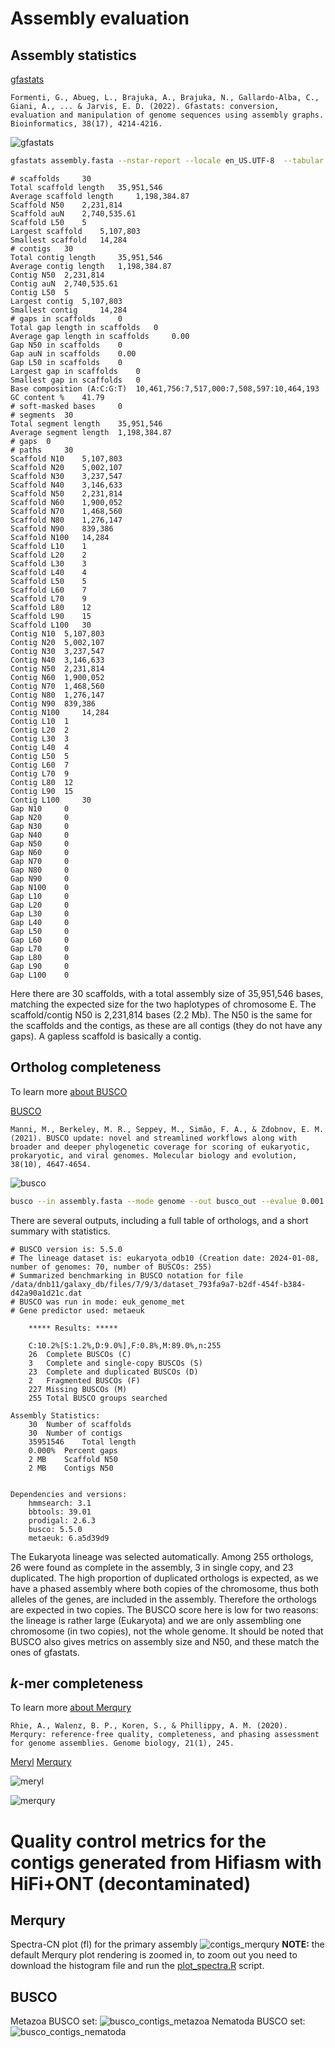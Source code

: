 # Assembly evaluation

## Assembly statistics

[gfastats](https://github.com/vgl-hub/gfastats)

```
Formenti, G., Abueg, L., Brajuka, A., Brajuka, N., Gallardo-Alba, C., Giani, A., ... & Jarvis, E. D. (2022). Gfastats: conversion, evaluation and manipulation of genome sequences using assembly graphs. Bioinformatics, 38(17), 4214-4216.
```

![gfastats](s3_pic/gfastats.png)

```sh
gfastats assembly.fasta --nstar-report --locale en_US.UTF-8  --tabular 
```

```
# scaffolds 	30
Total scaffold length 	35,951,546
Average scaffold length 	1,198,384.87
Scaffold N50 	2,231,814
Scaffold auN 	2,740,535.61
Scaffold L50 	5
Largest scaffold 	5,107,803
Smallest scaffold 	14,284
# contigs 	30
Total contig length 	35,951,546
Average contig length 	1,198,384.87
Contig N50 	2,231,814
Contig auN 	2,740,535.61
Contig L50 	5
Largest contig 	5,107,803
Smallest contig 	14,284
# gaps in scaffolds 	0
Total gap length in scaffolds 	0
Average gap length in scaffolds 	0.00
Gap N50 in scaffolds 	0
Gap auN in scaffolds 	0.00
Gap L50 in scaffolds 	0
Largest gap in scaffolds 	0
Smallest gap in scaffolds 	0
Base composition (A:C:G:T) 	10,461,756:7,517,000:7,508,597:10,464,193
GC content % 	41.79
# soft-masked bases 	0
# segments 	30
Total segment length 	35,951,546
Average segment length 	1,198,384.87
# gaps 	0
# paths 	30
Scaffold N10 	5,107,803
Scaffold N20 	5,002,107
Scaffold N30 	3,237,547
Scaffold N40 	3,146,633
Scaffold N50 	2,231,814
Scaffold N60 	1,900,052
Scaffold N70 	1,468,560
Scaffold N80 	1,276,147
Scaffold N90 	839,386
Scaffold N100 	14,284
Scaffold L10 	1
Scaffold L20 	2
Scaffold L30 	3
Scaffold L40 	4
Scaffold L50 	5
Scaffold L60 	7
Scaffold L70 	9
Scaffold L80 	12
Scaffold L90 	15
Scaffold L100 	30
Contig N10 	5,107,803
Contig N20 	5,002,107
Contig N30 	3,237,547
Contig N40 	3,146,633
Contig N50 	2,231,814
Contig N60 	1,900,052
Contig N70 	1,468,560
Contig N80 	1,276,147
Contig N90 	839,386
Contig N100 	14,284
Contig L10 	1
Contig L20 	2
Contig L30 	3
Contig L40 	4
Contig L50 	5
Contig L60 	7
Contig L70 	9
Contig L80 	12
Contig L90 	15
Contig L100 	30
Gap N10 	0
Gap N20 	0
Gap N30 	0
Gap N40 	0
Gap N50 	0
Gap N60 	0
Gap N70 	0
Gap N80 	0
Gap N90 	0
Gap N100 	0
Gap L10 	0
Gap L20 	0
Gap L30 	0
Gap L40 	0
Gap L50 	0
Gap L60 	0
Gap L70 	0
Gap L80 	0
Gap L90 	0
Gap L100 	0 
```

Here there are 30 scaffolds, with a total assembly size of 35,951,546 bases, matching the expected size for the two haplotypes of chromosome E. The scaffold/contig N50 is 2,231,814 bases (2.2 Mb). The N50 is the same for the scaffolds and the contigs, as these are all contigs (they do not have any gaps). A gapless scaffold is basically a contig. 

## Ortholog completeness

To learn more [about BUSCO](https://www.youtube.com/watch?v=Q0T4DLGFSNQ&t=3s)

[BUSCO](https://busco.ezlab.org/)

```
Manni, M., Berkeley, M. R., Seppey, M., Simão, F. A., & Zdobnov, E. M. (2021). BUSCO update: novel and streamlined workflows along with broader and deeper phylogenetic coverage for scoring of eukaryotic, prokaryotic, and viral genomes. Molecular biology and evolution, 38(10), 4647-4654.
```

![busco](s3_pic/busco.png)

```sh
busco --in assembly.fasta --mode genome --out busco_out --evalue 0.001 --limit 3 --contig_break 10 --auto-lineage
```

There are several outputs, including a full table of orthologs, and a short summary with statistics.

```
# BUSCO version is: 5.5.0 
# The lineage dataset is: eukaryota_odb10 (Creation date: 2024-01-08, number of genomes: 70, number of BUSCOs: 255)
# Summarized benchmarking in BUSCO notation for file /data/dnb11/galaxy_db/files/7/9/3/dataset_793fa9a7-b2df-454f-b384-d42a90a1d21c.dat
# BUSCO was run in mode: euk_genome_met
# Gene predictor used: metaeuk

	***** Results: *****

	C:10.2%[S:1.2%,D:9.0%],F:0.8%,M:89.0%,n:255	   
	26	Complete BUSCOs (C)			   
	3	Complete and single-copy BUSCOs (S)	   
	23	Complete and duplicated BUSCOs (D)	   
	2	Fragmented BUSCOs (F)			   
	227	Missing BUSCOs (M)			   
	255	Total BUSCO groups searched		   

Assembly Statistics:
	30	Number of scaffolds
	30	Number of contigs
	35951546	Total length
	0.000%	Percent gaps
	2 MB	Scaffold N50
	2 MB	Contigs N50


Dependencies and versions:
	hmmsearch: 3.1
	bbtools: 39.01
	prodigal: 2.6.3
	busco: 5.5.0
	metaeuk: 6.a5d39d9
```

The Eukaryota lineage was selected automatically. Among 255 orthologs, 26 were found as complete in the assembly, 3 in single copy, and 23 duplicated. The high proportion of duplicated orthologs is expected, as we have a phased assembly where both copies of the chromosome, thus both alleles of the genes, are included in the assembly. Therefore the orthologs are expected in two copies. The BUSCO score here is low for two reasons: the lineage is rather large (Eukaryota) and we are only assembling one chromosome (in two copies), not the whole genome. 
It should be noted that BUSCO also gives metrics on assembly size and N50, and these match the ones of gfastats.

## *k*-mer completeness

To learn more [about Merqury](https://www.youtube.com/watch?v=F2wsXEnMP0U)

```
Rhie, A., Walenz, B. P., Koren, S., & Phillippy, A. M. (2020). Merqury: reference-free quality, completeness, and phasing assessment for genome assemblies. Genome biology, 21(1), 245.
```

[Meryl](https://github.com/marbl/meryl)
[Merqury](https://github.com/marbl/merqury)

![meryl](s3_pic/meryl.png)

![merqury](s3_pic/merqury.png)

# Quality control metrics for the contigs generated from Hifiasm with HiFi+ONT (decontaminated)

## Merqury
Spectra-CN plot (fl) for the primary assembly
![contigs_merqury](s3_pic/contigs_merqury.png)
**NOTE:** the default Merqury plot rendering is zoomed in, to zoom out you need to download the histogram file and run the [plot_spectra.R](https://github.com/marbl/merqury/blob/master/plot/plot_spectra_cn.R) script.

## BUSCO
Metazoa BUSCO set:
![busco_contigs_metazoa](s3_pic/busco_contigs_metazoa.png)
Nematoda BUSCO set:
![busco_contigs_nematoda](s3_pic/busco_contigs_nematoda.png)
